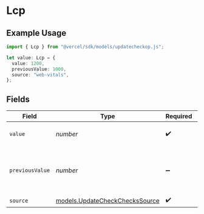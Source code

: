 # Lcp

## Example Usage

```typescript
import { Lcp } from "@vercel/sdk/models/updatecheckop.js";

let value: Lcp = {
  value: 1200,
  previousValue: 1000,
  source: "web-vitals",
};
```

## Fields

| Field                                                                  | Type                                                                   | Required                                                               | Description                                                            | Example                                                                |
| ---------------------------------------------------------------------- | ---------------------------------------------------------------------- | ---------------------------------------------------------------------- | ---------------------------------------------------------------------- | ---------------------------------------------------------------------- |
| `value`                                                                | *number*                                                               | :heavy_check_mark:                                                     | Largest Contentful Paint value                                         | 1200                                                                   |
| `previousValue`                                                        | *number*                                                               | :heavy_minus_sign:                                                     | Previous Largest Contentful Paint value to display a delta             | 1000                                                                   |
| `source`                                                               | [models.UpdateCheckChecksSource](../models/updatecheckcheckssource.md) | :heavy_check_mark:                                                     | N/A                                                                    |                                                                        |